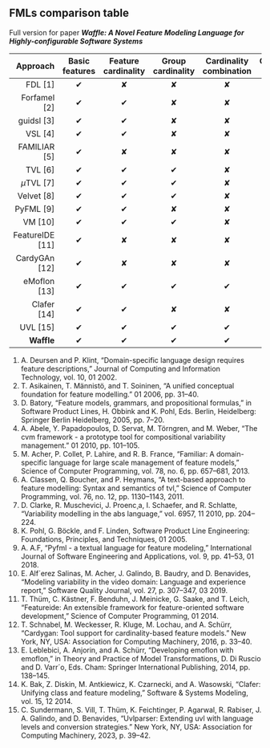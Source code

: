 
## FMLs comparison table

Full version for paper ***Waffle: A Novel Feature Modeling Language for Highly-configurable Software Systems***

Approach | Basic features | Feature cardinality | Group cardinality | Cardinality combination | Cardinality intervals | Constraint mappint | Cardinality processing | Staged configuration | Staged validation
---: | :---: | :---: | :---: | :---: | :---: | :---: | :---: | :---: | :---:
FDL [1]       | &#x2714; | &#x2718; | &#x2718; | &#x2718; | &#x2718; | &#x2718; | &#x2718; | &#x2718; | &#x2718; 
Forfamel  [2]      | &#x2714; | &#x2714; | &#x2718; | &#x2718; | &#x2714; | &#x2718; | &#x2718; | &#x2718; | &#x2714;
guidsl [3]       | &#x2714; | &#x2714; | &#x2718; | &#x2718; | &#x2718; | &#x2718; | &#x2718; | &#x2718; | &#x2714;
VSL [4]       | &#x2714; | &#x2714; | &#x2718; | &#x2718; | &#x2718; | &#x2718; | &#x2718; | &#x2718; | &#x2718;
FAMILIAR [5]       | &#x2714; | &#x2718; | &#x2718; | &#x2718; | &#x2718; | &#x2718; | &#x2718; | &#x2718; | &#x2718;
TVL [6]       | &#x2714; | &#x2714; | &#x2714; | &#x2718; | &#x2718; | &#x2718; | &#x2718; | &#x2718; | &#x2718;
$\mu$TVL [7]       | &#x2714; | &#x2714; | &#x2714; | &#x2718; | &#x2718; | &#x2718; | &#x2718; | &#x2718; | &#x2718;
Velvet  [8]      | &#x2714; | &#x2714; | &#x2714; | &#x2718; | &#x2718; | &#x2718; | &#x2718; | &#x2718; | &#x2718;
PyFML [9]       | &#x2714; | &#x2714; | &#x2718; | &#x2718; | &#x2718; | &#x2718; | &#x2718; | &#x2718; | &#x2718;
VM [10]       | &#x2714; | &#x2714; | &#x2714; | &#x2718; | &#x2718; | &#x2718; | &#x2718; | &#x2718; | &#x2718;
FeatureIDE [11]       | &#x2714; | &#x2718; | &#x2718; | &#x2718; | &#x2718; | &#x2718; | &#x2718; | &#x2718; | &#x2718;
CardyGAn [12]        | &#x2714; | &#x2718; | &#x2718; | &#x2718; | &#x2718; | &#x2718; | &#x2718; | &#x2718; | &#x2718;
eMoflon [13]       | &#x2714; | &#x2714; | &#x2714; | &#x2714; | &#x2718; | &#x2714; | &#x2714; | &#x2718; | &#x2714;
Clafer [14]       | &#x2714; | &#x2714; | &#x2718; | &#x2718; | &#x2718; | &#x2718; | &#x2718; | &#x2718; | &#x2714;
UVL [15]       | &#x2714; | &#x2714; | &#x2714; | &#x2714; | &#x2718; | &#x2714; | &#x2718; | &#x2718; | &#x2714;
**Waffle**        | &#x2714; | &#x2714; | &#x2714; | &#x2714; | &#x2714; | &#x2714; | &#x2714; | &#x2714; | &#x2714;

1. A. Deursen and P. Klint, “Domain-specific language design requires feature descriptions,” Journal of Computing and Information Technology, vol. 10, 01 2002.
2. T. Asikainen, T. Männistö, and T. Soininen, “A unified conceptual foundation for feature modelling.” 01 2006, pp. 31–40.
3. D. Batory, “Feature models, grammars, and propositional formulas,” in Software Product Lines, H. Obbink and K. Pohl, Eds. Berlin, Heidelberg: Springer Berlin Heidelberg, 2005, pp. 7–20.
4. A. Abele, Y. Papadopoulos, D. Servat, M. Törngren, and M. Weber, “The cvm framework - a prototype tool for compositional variability management.” 01 2010, pp. 101–105.
5. M. Acher, P. Collet, P. Lahire, and R. B. France, “Familiar: A domain-specific language for large scale management of feature models,” Science of Computer Programming, vol. 78, no. 6, pp. 657–681, 2013.
6. A. Classen, Q. Boucher, and P. Heymans, “A text-based approach to feature modelling: Syntax and semantics of tvl,” Science of Computer Programming, vol. 76, no. 12, pp. 1130–1143, 2011.
7. D. Clarke, R. Muschevici, J. Proenc¸a, I. Schaefer, and R. Schlatte, “Variability modelling in the abs language,” vol. 6957, 11 2010, pp. 204–224.
8. K. Pohl, G. Böckle, and F. Linden, Software Product Line Engineering: Foundations, Principles, and Techniques, 01 2005.
9. A. A.F, “Pyfml - a textual language for feature modeling,” International Journal of Software Engineering and Applications, vol. 9, pp. 41–53, 01 2018.
10. E. Alf´erez Salinas, M. Acher, J. Galindo, B. Baudry, and D. Benavides, “Modeling variability in the video domain: Language and experience report,” Software Quality Journal, vol. 27, p. 307–347, 03 2019.
11. T. Thüm, C. Kästner, F. Benduhn, J. Meinicke, G. Saake, and T. Leich, “Featureide: An extensible framework for feature-oriented software development,” Science of Computer Programming, 01 2014.
12. T. Schnabel, M. Weckesser, R. Kluge, M. Lochau, and A. Schürr, “Cardygan: Tool support for cardinality-based feature models.” New York, NY, USA: Association for Computing Machinery, 2016, p. 33–40.
13. E. Leblebici, A. Anjorin, and A. Schürr, “Developing emoflon with emoflon,” in Theory and Practice of Model Transformations, D. Di Ruscio and D. Varr´o, Eds. Cham: Springer International Publishing, 2014, pp. 138–145.
14. K. Bak, Z. Diskin, M. Antkiewicz, K. Czarnecki, and A. Wasowski, “Clafer: Unifying class and feature modeling,” Software & Systems Modeling, vol. 15, 12 2014.
15. C. Sundermann, S. Vill, T. Thüm, K. Feichtinger, P. Agarwal, R. Rabiser, J. A. Galindo, and D. Benavides, “Uvlparser: Extending uvl with language levels and conversion strategies.” New York, NY, USA: Association for Computing Machinery, 2023, p. 39–42.
